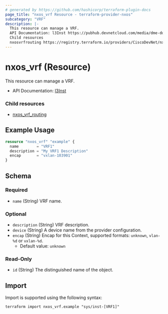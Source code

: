 ```yaml
---
# generated by https://github.com/hashicorp/terraform-plugin-docs
page_title: "nxos_vrf Resource - terraform-provider-nxos"
subcategory: "VRF"
description: |-
  This resource can manage a VRF.
  API Documentation: l3Inst https://pubhub.devnetcloud.com/media/dme-docs-10-2-2/docs/Layer%203/l3:Inst/
  Child resources
  nxosvrfrouting https://registry.terraform.io/providers/CiscoDevNet/nxos/latest/docs/resources/vrf_routing
---
```


# nxos_vrf (Resource)

This resource can manage a VRF.

- API Documentation: [l3Inst](https://pubhub.devnetcloud.com/media/dme-docs-10-2-2/docs/Layer%203/l3:Inst/)

### Child resources

- [nxos_vrf_routing](https://registry.terraform.io/providers/CiscoDevNet/nxos/latest/docs/resources/vrf_routing)

## Example Usage

```terraform
resource "nxos_vrf" "example" {
  name        = "VRF1"
  description = "My VRF1 Description"
  encap       = "vxlan-103901"
}
```

<!-- schema generated by tfplugindocs -->
## Schema

### Required

- `name` (String) VRF name.

### Optional

- `description` (String) VRF description.
- `device` (String) A device name from the provider configuration.
- `encap` (String) Encap for this Context, supported formats: `unknown`, `vlan-%d` or `vxlan-%d`.
  - Default value: `unknown`

### Read-Only

- `id` (String) The distinguished name of the object.

## Import

Import is supported using the following syntax:

```shell
terraform import nxos_vrf.example "sys/inst-[VRF1]"
```
